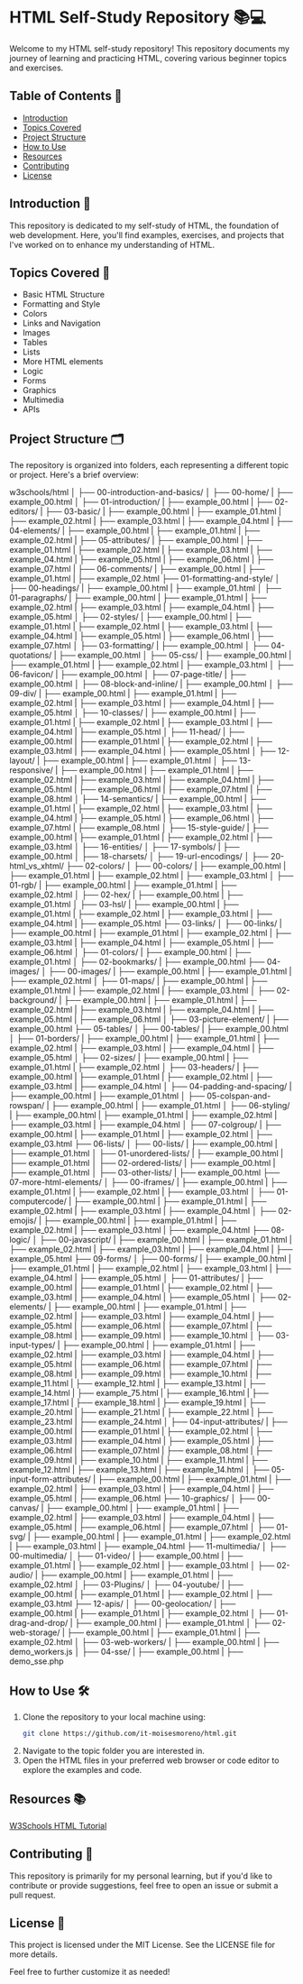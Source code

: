 # HTML Self-Study Repository 📚💻

Welcome to my HTML self-study repository! This repository documents my journey of learning and practicing HTML, covering various beginner topics and exercises.

## Table of Contents 📑

- [Introduction](#introduction)
- [Topics Covered](#topics-covered)
- [Project Structure](#project-structure)
- [How to Use](#how-to-use)
- [Resources](#resources)
- [Contributing](#contributing)
- [License](#license)

## Introduction 🌟

This repository is dedicated to my self-study of HTML, the foundation of web development. Here, you'll find examples, exercises, and projects that I've worked on to enhance my understanding of HTML.

## Topics Covered 📝

- Basic HTML Structure
- Formatting and Style
- Colors
- Links and Navigation
- Images
- Tables
- Lists
- More HTML elements
- Logic
- Forms
- Graphics
- Multimedia
- APIs

## Project Structure 🗂️

The repository is organized into folders, each representing a different topic or project. Here's a brief overview:

w3schools/html
│
├── 00-introduction-and-basics/
│ ├── 00-home/
|  ├── example_00.html
│ ├── 01-introduction/
|  ├── example_00.html
| ├── 02-editors/
| ├── 03-basic/
|  ├── example_00.html
|  ├── example_01.html
|  ├── example_02.html
|  ├── example_03.html
|  ├── example_04.html
| ├── 04-elements/
|  ├── example_00.html
|  ├── example_01.html
|  ├── example_02.html
| ├── 05-attributes/
|  ├── example_00.html
|  ├── example_01.html
|  ├── example_02.html
|  ├── example_03.html
|  ├── example_04.html
|  ├── example_05.html
|  ├── example_06.html
|  ├── example_07.html
| ├── 06-comments/
|  ├── example_00.html
|  ├── example_01.html
|  ├── example_02.html
├── 01-formatting-and-style/
│ ├── 00-headings/
|  ├── example_00.html
|  ├── example_01.html
│ ├── 01-paragraphs/
|  ├── example_00.html
|  ├── example_01.html
|  ├── example_02.html
|  ├── example_03.html
|  ├── example_04.html
|  ├── example_05.html
│ ├── 02-styles/
|  ├── example_00.html
|  ├── example_01.html
|  ├── example_02.html
|  ├── example_03.html
|  ├── example_04.html
|  ├── example_05.html
|  ├── example_06.html
|  ├── example_07.html
│ ├── 03-formatting/
|  ├── example_00.html
│ ├── 04-quotations/
|  ├── example_00.html
│ ├── 05-css/
|  ├── example_00.html
|  ├── example_01.html
|  ├── example_02.html
|  ├── example_03.html
│ ├── 06-favicon/
|  ├── example_00.html
│ ├── 07-page-title/
|  ├── example_00.html
│ ├── 08-block-and-inline/
|  ├── example_00.html
│ ├── 09-div/
|  ├── example_00.html
|  ├── example_01.html
|  ├── example_02.html
|  ├── example_03.html
|  ├── example_04.html
|  ├── example_05.html
│ ├── 10-classes/
|  ├── example_00.html
|  ├── example_01.html
|  ├── example_02.html
|  ├── example_03.html
|  ├── example_04.html
|  ├── example_05.html
│ ├── 11-head/
|  ├── example_00.html
|  ├── example_01.html
|  ├── example_02.html
|  ├── example_03.html
|  ├── example_04.html
|  ├── example_05.html
│ ├── 12-layout/
|  ├── example_00.html
|  ├── example_01.html
│ ├── 13-responsive/
|  ├── example_00.html
|  ├── example_01.html
|  ├── example_02.html
|  ├── example_03.html
|  ├── example_04.html
|  ├── example_05.html
|  ├── example_06.html
|  ├── example_07.html
|  ├── example_08.html
│ ├── 14-semantics/
|  ├── example_00.html
|  ├── example_01.html
|  ├── example_02.html
|  ├── example_03.html
|  ├── example_04.html
|  ├── example_05.html
|  ├── example_06.html
|  ├── example_07.html
|  ├── example_08.html
│ ├── 15-style-guide/
|  ├── example_00.html
|  ├── example_01.html
|  ├── example_02.html
|  ├── example_03.html
│ ├── 16-entities/
│ ├── 17-symbols/
|  ├── example_00.html
│ ├── 18-charsets/
│ ├── 19-url-encodings/
│ ├── 20-html_vs_xhtml/
├── 02-colors/
│ ├── 00-colors/
|  ├── example_00.html
|  ├── example_01.html
|  ├── example_02.html
|  ├── example_03.html
│ ├── 01-rgb/
|  ├── example_00.html
|  ├── example_01.html
|  ├── example_02.html
│ ├── 02-hex/
|  ├── example_00.html
|  ├── example_01.html
│ ├── 03-hsl/
|  ├── example_00.html
|  ├── example_01.html
|  ├── example_02.html
|  ├── example_03.html
|  ├── example_04.html
|  ├── example_05.html
├── 03-links/
│ ├── 00-links/
|  ├── example_00.html
|  ├── example_01.html
|  ├── example_02.html
|  ├── example_03.html
|  ├── example_04.html
|  ├── example_05.html
|  ├── example_06.html
│ ├── 01-colors/
|  ├── example_00.html
|  ├── example_01.html
│ ├── 02-bookmarks/
|  ├── example_00.html
├── 04-images/
│ ├── 00-images/
|  ├── example_00.html
|  ├── example_01.html
|  ├── example_02.html
│ ├── 01-maps/
|  ├── example_00.html
|  ├── example_01.html
|  ├── example_02.html
|  ├── example_03.html
│ ├── 02-background/
|  ├── example_00.html
|  ├── example_01.html
|  ├── example_02.html
|  ├── example_03.html
|  ├── example_04.html
|  ├── example_05.html
|  ├── example_06.html
│ ├── 03-picture-element/
|  ├── example_00.html
├── 05-tables/
│ ├── 00-tables/
|  ├── example_00.html
│ ├── 01-borders/
|  ├── example_00.html
|  ├── example_01.html
|  ├── example_02.html
|  ├── example_03.html
|  ├── example_04.html
|  ├── example_05.html
│ ├── 02-sizes/
|  ├── example_00.html
|  ├── example_01.html
|  ├── example_02.html
│ ├── 03-headers/
|  ├── example_00.html
|  ├── example_01.html
|  ├── example_02.html
|  ├── example_03.html
|  ├── example_04.html
│ ├── 04-padding-and-spacing/
|  ├── example_00.html
|  ├── example_01.html
│ ├── 05-colspan-and-rowspan/
|  ├── example_00.html
|  ├── example_01.html
│ ├── 06-styling/
|  ├── example_00.html
|  ├── example_01.html
|  ├── example_02.html
|  ├── example_03.html
|  ├── example_04.html
│ ├── 07-colgroup/
|  ├── example_00.html
|  ├── example_01.html
|  ├── example_02.html
|  ├── example_03.html
├── 06-lists/
│ ├── 00-lists/
|  ├── example_00.html
|  ├── example_01.html
│ ├── 01-unordered-lists/
|  ├── example_00.html
|  ├── example_01.html
│ ├── 02-ordered-lists/
|  ├── example_00.html
|  ├── example_01.html
│ ├── 03-other-lists/
|  ├── example_00.html
├── 07-more-html-elements/
│ ├── 00-iframes/
|  ├── example_00.html
|  ├── example_01.html
|  ├── example_02.html
|  ├── example_03.html
│ ├── 01-computercode/
|  ├── example_00.html
|  ├── example_01.html
|  ├── example_02.html
|  ├── example_03.html
|  ├── example_04.html
│ ├── 02-emojis/
|  ├── example_00.html
|  ├── example_01.html
|  ├── example_02.html
|  ├── example_03.html
|  ├── example_04.html
├── 08-logic/
│ ├── 00-javascript/
|  ├── example_00.html
|  ├── example_01.html
|  ├── example_02.html
|  ├── example_03.html
|  ├── example_04.html
|  ├── example_05.html
├── 09-forms/
│ ├── 00-forms/
|  ├── example_00.html
|  ├── example_01.html
|  ├── example_02.html
|  ├── example_03.html
|  ├── example_04.html
|  ├── example_05.html
│ ├── 01-attributes/
|  ├── example_00.html
|  ├── example_01.html
|  ├── example_02.html
|  ├── example_03.html
|  ├── example_04.html
|  ├── example_05.html
│ ├── 02-elements/
|  ├── example_00.html
|  ├── example_01.html
|  ├── example_02.html
|  ├── example_03.html
|  ├── example_04.html
|  ├── example_05.html
|  ├── example_06.html
|  ├── example_07.html
|  ├── example_08.html
|  ├── example_09.html
|  ├── example_10.html
│ ├── 03-input-types/
|  ├── example_00.html
|  ├── example_01.html
|  ├── example_02.html
|  ├── example_03.html
|  ├── example_04.html
|  ├── example_05.html
|  ├── example_06.html
|  ├── example_07.html
|  ├── example_08.html
|  ├── example_09.html
|  ├── example_10.html
|  ├── example_11.html
|  ├── example_12.html
|  ├── example_13.html
|  ├── example_14.html
|  ├── example_75.html
|  ├── example_16.html
|  ├── example_17.html
|  ├── example_18.html
|  ├── example_19.html
|  ├── example_20.html
|  ├── example_21.html
|  ├── example_22.html
|  ├── example_23.html
|  ├── example_24.html
│ ├── 04-input-attributes/
|  ├── example_00.html
|  ├── example_01.html
|  ├── example_02.html
|  ├── example_03.html
|  ├── example_04.html
|  ├── example_05.html
|  ├── example_06.html
|  ├── example_07.html
|  ├── example_08.html
|  ├── example_09.html
|  ├── example_10.html
|  ├── example_11.html
|  ├── example_12.html
|  ├── example_13.html
|  ├── example_14.html
│ ├── 05-input-form-attributes/
|  ├── example_00.html
|  ├── example_01.html
|  ├── example_02.html
|  ├── example_03.html
|  ├── example_04.html
|  ├── example_05.html
|  ├── example_06.html
├── 10-graphics/
│ ├── 00-canvas/
|  ├── example_00.html
|  ├── example_01.html
|  ├── example_02.html
|  ├── example_03.html
|  ├── example_04.html
|  ├── example_05.html
|  ├── example_06.html
|  ├── example_07.html
│ ├── 01-svg/
|  ├── example_00.html
|  ├── example_01.html
|  ├── example_02.html
|  ├── example_03.html
|  ├── example_04.html
├── 11-multimedia/
│ ├── 00-multimedia/
│ ├── 01-video/
|  ├── example_00.html
|  ├── example_01.html
|  ├── example_02.html
|  ├── example_03.html
│ ├── 02-audio/
|  ├── example_00.html
|  ├── example_01.html
|  ├── example_02.html
│ ├── 03-Plugins/
│ ├── 04-youtube/
|  ├── example_00.html
|  ├── example_01.html
|  ├── example_02.html
|  ├── example_03.html
├── 12-apis/
│ ├── 00-geolocation/
|  ├── example_00.html
|  ├── example_01.html
|  ├── example_02.html
│ ├── 01-drag-and-drop/
|  ├── example_00.html
|  ├── example_01.html
│ ├── 02-web-storage/
|  ├── example_00.html
|  ├── example_01.html
|  ├── example_02.html
│ ├── 03-web-workers/
|  ├── example_00.html
|  ├── demo_workers.js
│ ├── 04-sse/
|  ├── example_00.html
|  ├── demo_sse.php


## How to Use 🛠️

1. Clone the repository to your local machine using:
   ```bash
   git clone https://github.com/it-moisesmoreno/html.git
2. Navigate to the topic folder you are interested in.
3. Open the HTML files in your preferred web browser or code editor to explore the examples and code.

## Resources 📚

[W3Schools HTML Tutorial](https://www.w3schools.com/html/default.asp)

## Contributing 🤝

This repository is primarily for my personal learning, but if you'd like to contribute or provide suggestions, feel free to open an issue or submit a pull request.

## License 📜

This project is licensed under the MIT License. See the LICENSE file for more details.

Feel free to further customize it as needed!